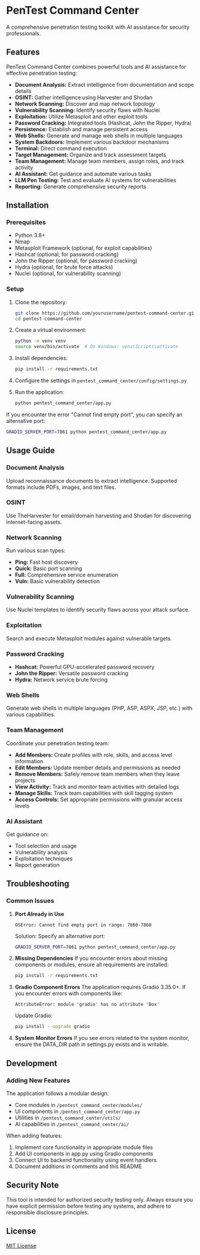 # PenTest Command Center

A comprehensive penetration testing toolkit with AI assistance for security professionals.

## Features

PenTest Command Center combines powerful tools and AI assistance for effective penetration testing:

- **Document Analysis:** Extract intelligence from documentation and scope details
- **OSINT:** Gather intelligence using Harvester and Shodan
- **Network Scanning:** Discover and map network topology
- **Vulnerability Scanning:** Identify security flaws with Nuclei
- **Exploitation:** Utilize Metasploit and other exploit tools
- **Password Cracking:** Integrated tools (Hashcat, John the Ripper, Hydra)
- **Persistence:** Establish and manage persistent access
- **Web Shells:** Generate and manage web shells in multiple languages
- **System Backdoors:** Implement various backdoor mechanisms
- **Terminal:** Direct command execution
- **Target Management:** Organize and track assessment targets
- **Team Management:** Manage team members, assign roles, and track activity
- **AI Assistant:** Get guidance and automate various tasks
- **LLM Pen Testing:** Test and evaluate AI systems for vulnerabilities
- **Reporting:** Generate comprehensive security reports

## Installation

### Prerequisites

- Python 3.8+
- Nmap
- Metasploit Framework (optional, for exploit capabilities)
- Hashcat (optional, for password cracking)
- John the Ripper (optional, for password cracking)
- Hydra (optional, for brute force attacks)
- Nuclei (optional, for vulnerability scanning)

### Setup

1. Clone the repository:
   ```bash
   git clone https://github.com/yourusername/pentest-command-center.git
   cd pentest-command-center
   ```

2. Create a virtual environment:
   ```bash
   python -m venv venv
   source venv/bin/activate  # On Windows: venv\Scripts\activate
   ```

3. Install dependencies:
   ```bash
   pip install -r requirements.txt
   ```

4. Configure the settings in `pentest_command_center/config/settings.py`

5. Run the application:
   ```bash
   python pentest_command_center/app.py
   ```

If you encounter the error "Cannot find empty port", you can specify an alternative port:
```bash
GRADIO_SERVER_PORT=7861 python pentest_command_center/app.py
```

## Usage Guide

### Document Analysis
Upload reconnaissance documents to extract intelligence. Supported formats include PDFs, images, and text files.

### OSINT
Use TheHarvester for email/domain harvesting and Shodan for discovering internet-facing assets.

### Network Scanning
Run various scan types:
- **Ping:** Fast host discovery
- **Quick:** Basic port scanning
- **Full:** Comprehensive service enumeration
- **Vuln:** Basic vulnerability detection

### Vulnerability Scanning
Use Nuclei templates to identify security flaws across your attack surface.

### Exploitation
Search and execute Metasploit modules against vulnerable targets.

### Password Cracking
- **Hashcat:** Powerful GPU-accelerated password recovery
- **John the Ripper:** Versatile password cracking
- **Hydra:** Network service brute forcing

### Web Shells
Generate web shells in multiple languages (PHP, ASP, ASPX, JSP, etc.) with various capabilities.

### Team Management
Coordinate your penetration testing team:
- **Add Members:** Create profiles with role, skills, and access level information
- **Edit Members:** Update member details and permissions as needed
- **Remove Members:** Safely remove team members when they leave projects
- **View Activity:** Track and monitor team activities with detailed logs
- **Manage Skills:** Track team capabilities with skill tagging system
- **Access Controls:** Set appropriate permissions with granular access levels

### AI Assistant
Get guidance on:
- Tool selection and usage
- Vulnerability analysis
- Exploitation techniques
- Report generation

## Troubleshooting

### Common Issues

1. **Port Already in Use**
   ```
   OSError: Cannot find empty port in range: 7860-7860
   ```
   Solution: Specify an alternative port:
   ```bash
   GRADIO_SERVER_PORT=7861 python pentest_command_center/app.py
   ```

2. **Missing Dependencies**
   If you encounter errors about missing components or modules, ensure all requirements are installed:
   ```bash
   pip install -r requirements.txt
   ```

3. **Gradio Component Errors**
   The application requires Gradio 3.35.0+. If you encounter errors with components like:
   ```
   AttributeError: module 'gradio' has no attribute 'Box'
   ```
   Update Gradio:
   ```bash
   pip install --upgrade gradio
   ```

4. **System Monitor Errors**
   If you see errors related to the system monitor, ensure the DATA_DIR path in settings.py exists and is writable.

## Development

### Adding New Features

The application follows a modular design:
- Core modules in `/pentest_command_center/modules/`
- UI components in `/pentest_command_center/app.py`
- Utilities in `/pentest_command_center/utils/`
- AI capabilities in `/pentest_command_center/ai/`

When adding features:
1. Implement core functionality in appropriate module files
2. Add UI components in app.py using Gradio components
3. Connect UI to backend functionality using event handlers
4. Document additions in comments and this README

## Security Note

This tool is intended for authorized security testing only. Always ensure you have explicit permission before testing any systems, and adhere to responsible disclosure principles.

## License

[MIT License](LICENSE) 
